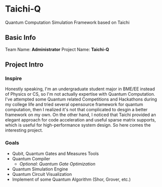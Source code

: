 # Taichi-Q

Quantum Computation Simulation Framework based on Taichi

## Basic Info

Team Name: **Administrator**
Project Name: **Taichi-Q**

## Project Intro

### Inspire

Honestly speaking, I'm an undergraduate student major in BME/EE instead of Physics or CS, so I'm not actually expertise with Quantum Computation. I've attempted some Quantum related Competitions and Hackathons during my college life and tried several opensource framework for quantum computation, then I realized it's not that complicated to desgin a better framework on my own. On the other hand, I noticed that Taichi provided an elegant approach for code acceleration and useful sparse matrix supports, which is useful for high-performance system design. So here comes the interesting project.

### Goals

- Qubit, Quantum Gates and Measures Tools
- Quantum Compiler
  - *Optional: Quantum Gate Optimization*
- Quantum Simulation Engine
- Quantum Circuit Visualization
- Implement of some Quantum Algorithm (Shor, Grover, etc.)
